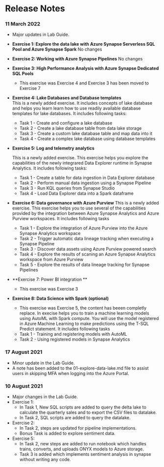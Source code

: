 # Release Notes

### 11 March 2022

* Major updates in Lab Guide.
* **Exercise 1: Explore the data lake with Azure Synapse Serverless SQL Pool and Azure Synapse Spark**  No changes
* **Exercise 2: Working with Azure Synapse Pipelines**   No changes
* **Exercise 3: High Performance Analysis with Azure Synapse Dedicated SQL Pools** 
    - This exercise was Exercise 4 and Exercise 3 has been moved to Exercise 7
* **Exercise 4: Lake Databases and Database templates**    
   This is a newly added exercise. It includes concepts of lake database and helps you learn learn how to use readily available database templates for lake databases.
   It includes following tasks:
    - Task 1 - Create and configure a lake database
    - Task 2 - Create a lake database table from data lake storage
    - Task 3 - Create a custom lake database table and map data into it
    - Task 4 - Create a complex lake database using database templates
* **Exercise 5: Log and telemetry analytics**

    This is a newly added exercise. This exercise helps you explore the capabilities of the newly integrared Data Explorer runtime in Synapse Analytics.
    It includes following tasks:
     - Task 1 - Create a table for data ingestion in Data Explorer database
     - Task 2 - Perform manual data ingestion using a Synapse Pipeline
     - Task 3 - Run KQL queries from Synapse Studio
     - Task 4 - Load Data Explorer data into a Spark dataframe
* **Exercise 6: Data governance with Azure Purview** 
    This is a newly added exercise.  This exercise helps you to use several of the capabilities provided by the integration between Azure Synapse Analytics and Azure Purview   workspaces.
    It includes following tasks
     - Task 1 - Explore the integration of Azure Purview into the Azure Synapse Analytics workspace
     - Task 2 - Trigger automatic data lineage tracking when executing a Synapse Pipeline
     - Task 3 - Discover data assets using Azure Purview powered search
     - Task 4 - Explore the results of scaning an Azure Synapse Analytics workspace from Azure Purview
     - Task 5 - Explore the results of data lineage tracking for Synapse Pipelines

* **Exercise 7: Power BI integration **
    - This exercise was Exercise 3
  

* **Exercise 8: Data Science with Spark (optional)**
    - This exercise was Exercise 5, the content has beeen completly replace. In  execise helps you to train a machine learning models using AutoML with Spark compute. You will use the model registered in Azure Machine Learning to make predictions using the T-SQL Predict statement.
  It includes following tasks
    - Task 1 - Training and registering models with AutoML
    - Task 2 - Using registered models in Synapse Analytics

### 17 August 2021
- Minor update in the Lab Guide.
- A note has been added to the 01-explore-data-lake.md file to assist users in skipping MFA when logging into the Azure Portal.

### 10 August 2021
* Major changes in the Lab Guide.
* Exercise 1:
	 - In Task 1, New SQL scripts are added to query the delta lake to calculate the quarterly sales and to export the CSV files to datalake.
	 - In Task 2, SQL scripts are added to query the datalake.
* Exercise 2:
   - In Task 2, steps are updated for pipeline implementations.
   - Bonus Task is added to explore sentiment data.
* Exercise 5:
   - In Task 2, new steps are added to run notebook which handles trains, converts, and uploads ONYX models to Azure storage.
   - Task 3 is added which implements sentiment analysis in synapse without writing any code.

